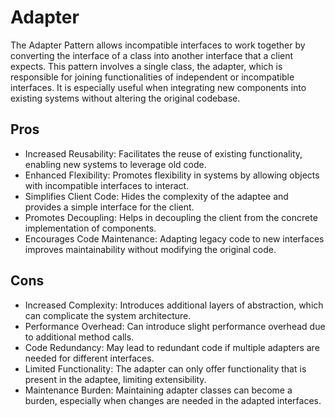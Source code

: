 # Adapter

The Adapter Pattern allows incompatible interfaces to work together by converting the interface of a class into another
interface that a client expects. This pattern involves a single class, the adapter, which is responsible for joining
functionalities of independent or incompatible interfaces. It is especially useful when integrating new components into
existing systems without altering the original codebase.

## Pros

- Increased Reusability: Facilitates the reuse of existing functionality, enabling new systems to leverage old code.
- Enhanced Flexibility: Promotes flexibility in systems by allowing objects with incompatible interfaces to interact.
- Simplifies Client Code: Hides the complexity of the adaptee and provides a simple interface for the client.
- Promotes Decoupling: Helps in decoupling the client from the concrete implementation of components.
- Encourages Code Maintenance: Adapting legacy code to new interfaces improves maintainability without modifying the
  original code.

## Cons

- Increased Complexity: Introduces additional layers of abstraction, which can complicate the system architecture.
- Performance Overhead: Can introduce slight performance overhead due to additional method calls.
- Code Redundancy: May lead to redundant code if multiple adapters are needed for different interfaces.
- Limited Functionality: The adapter can only offer functionality that is present in the adaptee, limiting
  extensibility.
- Maintenance Burden: Maintaining adapter classes can become a burden, especially when changes are needed in the adapted
  interfaces.
